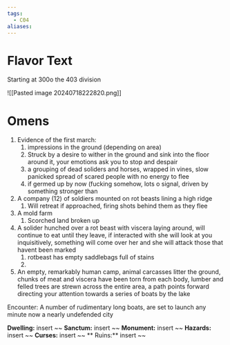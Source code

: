 ```yaml
---
tags:
  - C04
aliases:
---
```


 # Flavor Text
 Starting at 300o the 403 division 


![[Pasted image 20240718222820.png]]


 # Omens
 1. Evidence of the first march: 
	 1. impressions in the ground (depending on area)
	 2. Struck by a desire to wither in the ground and sink into the floor around it, your emotions ask you to stop and despair 
	 3. a grouping of dead soliders and horses, wrapped in vines, slow panicked spread of scared people with no energy to flee
	 4. if germed up by now (fucking somehow, lots o signal, driven by something stronger than 
 2. A company (12) of soldiers mounted on rot beasts lining a high ridge
	 1. Will retreat if approached, firing shots behind them as they flee 
 3. A mold farm
	 1. Scorched land broken up  
 4. A solider hunched over a rot beast with viscera laying around, will continue to eat until they leave, if interacted with she will look at you inquisitively, something will come over her and she will attack those that havent been marked
	 1. rotbeast has empty saddlebags full of stains 
	2. 
 5. An empty, remarkably human camp, animal carcasses litter the ground, chunks of meat and viscera have been torn from each body, lumber and felled trees are strewn across the entire area, a path points forward directing your attention towards a series of boats by the lake 


Encounter: 
A number of rudimentary long boats, are set to launch any minute now a nearly undefended city 

 




**Dwelling:** insert ~~  **Sanctum:** insert ~~ **Monument:** insert ~~ **Hazards:** insert ~~ **Curses:** insert ~~ ** Ruins:** insert ~~ 

 
 
 

